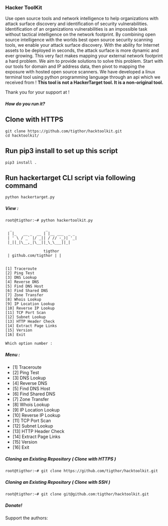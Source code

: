 ### Hacker ToolKit

Use open source tools and network intelligence to help organizations with attack surface discovery and identification of security vulnerabilities. Identification of an organizations vulnerabilities is an impossible task without tactical intelligence on the network footprint. By combining open source intelligence with the worlds best open source security scanning tools, we enable your attack surface discovery. With the ability for Internet assets to be deployed in seconds, the attack surface is more dynamic and ever growing. This very fact makes mapping your external network footprint a hard problem. We aim to provide solutions to solve this problem. Start with our tools for domain and IP address data, then pivot to mapping the exposure with hosted open source scanners. We have developed a linux terminal tool using python programming language through an api which we received from ! <b> This tool is not a HackerTarget tool. It is a non-original tool. </b>

Thank you for your support at !

##### How do you run it?

## Clone with HTTPS
```
git clone https://github.com/tigthor/hacktoolkit.git
cd hacktoolkit/
```
## Run pip3 install to set up this script
```
pip3 install .
```

## Run hackertarget CLI script via following command
```
python hackertarget.py

```

 ##### View :

```
root@tigthor:~# python hackertoolkit.py

  _               _             
 | |_   __ _  __ | |__ ___  _ _ 
 | ' \ / _` |/ _|| / // -_)| '_|
 |_||_|\__,_|\__||_\_\___||_|   
                                    
		         tigthor
 | github.com/tigthor | |


[1] Traceroute
[2] Ping Test
[3] DNS Lookup
[4] Reverse DNS
[5] Find DNS Host
[6] Find Shared DNS
[7] Zone Transfer
[8] Whois Lookup
[9] IP Location Lookup
[10] Reverse IP Lookup
[11] TCP Port Scan
[12] Subnet Lookup
[13] HTTP Header Check
[14] Extract Page Links
[15] Version
[16] Exit

Which option number :
```

##### Menu :

* [1] Traceroute
* [2] Ping Test
* [3] DNS Lookup
* [4] Reverse DNS
* [5] Find DNS Host
* [6] Find Shared DNS
* [7] Zone Transfer
* [8] Whois Lookup
* [9] IP Location Lookup
* [10] Reverse IP Lookup
* [11] TCP Port Scan
* [12] Subnet Lookup
* [13] HTTP Header Check
* [14] Extract Page Links
* [15] Version
* [16] Exit

##### Cloning an Existing Repository ( Clone with HTTPS )
```
root@tigthor:~# git clone https://github.com/tigthor/hacktoolkit.git
```

##### Cloning an Existing Repository ( Clone with SSH )
```
root@tigthor:~# git clone git@github.com:tigthor/hacktoolkit.git
```

##### Donate!

Support the authors:
